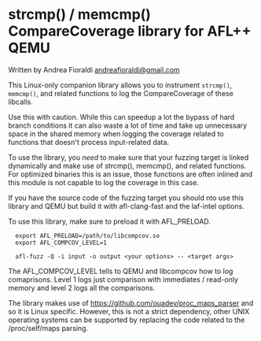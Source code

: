 # strcmp() / memcmp() CompareCoverage library for AFL++ QEMU

  Written by Andrea Fioraldi <andreafioraldi@gmail.com>

This Linux-only companion library allows you to instrument `strcmp()`, `memcmp()`,
and related functions to log the CompareCoverage of these libcalls.

Use this with caution. While this can speedup a lot the bypass of hard
branch conditions it can also waste a lot of time and take up unnecessary space
in the shared memory when logging the coverage related to functions that
doesn't process input-related data.

To use the library, you *need* to make sure that your fuzzing target is linked
dynamically and make use of strcmp(), memcmp(), and related functions.
For optimized binaries this is an issue, those functions are often inlined
and this module is not capable to log the coverage in this case.

If you have the source code of the fuzzing target you should nto use this
library and QEMU but build it with afl-clang-fast and the laf-intel options.

To use this library, make sure to preload it with AFL_PRELOAD.

```
  export AFL_PRELOAD=/path/to/libcompcov.so
  export AFL_COMPCOV_LEVEL=1

  afl-fuzz -Q -i input -o output <your options> -- <target args>
```

The AFL_COMPCOV_LEVEL tells to QEMU and libcompcov how to log comaprisons.
Level 1 logs just comparison with immediates / read-only memory and level 2
logs all the comparisons.

The library makes use of https://github.com/ouadev/proc_maps_parser and so it is
Linux specific. However, this is not a strict dependency, other UNIX operating
systems can be supported by replacing the code related to the /proc/self/maps
parsing.